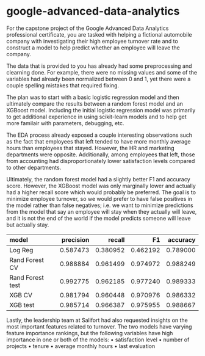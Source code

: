 # google-advanced-data-analytics
 
For the capstone project of the Google Advanced Data Analytics professional certificate, you are tasked with helping a fictional automobile company with investigating their high employee turnover rate and to construct a model to help predict whether an employee will leave the company.

The data that is provided to you has already had some preprocessing and clearning done. For example, there were no missing values and some of the variables had already been normalized between 0 and 1, yet there were a couple spelling mistakes that required fixing.

The plan was to start with a basic logistic regression model and then ultimately compare the results between a random forest model and an XGBoost model. Including the initial logistic regression model was primarily to get additional experience in using scikit-learn models and to help get more familair with parameters, debugging, etc.

The EDA process already exposed a couple interesting observations such as the fact that employees that left tended to have more monthly average hours than employees that stayed. However, the HR and marketing departments were opposite. Additionally, among employees that left, those from accounting had disproportionately lower satisfaction levels compared to other departments.

Ultimately, the random forest model had a slightly better F1 and accuracy score. However, the XGBoost model was only marginally lower and actually had a higher recall score which would probably be preferred. The goal is to minimize employee turnover, so we would prefer to have false positives in the model rather than false negatives; i.e. we want to minimize predictions from the model that say an employee will stay when they actually will leave, and it is not the end of the world if the model predicts someone will leave but actually stay.

| model | precision | recall | F1 | accuracy |
| :---- | --------: | -----: | -: | -------: |
| Log Reg | 0.587473 | 0.380952 | 0.462192 | 0.789000 |
| Rand Forest CV | 0.988884 | 0.961499 | 0.974972 | 0.988249 |
| Rand Forest test | 0.992775 | 0.962185 | 0.977240 | 0.989333 |
| XGB CV | 0.981794 | 0.960448 | 0.970976 | 0.986332 |
| XGB test | 0.985714 | 0.966387 | 0.975955 | 0.988667 |

Lastly, the leadership team at Salifort had also requested insights on the most important features related to turnover. The two models have varying feature importance rankings, but the following variables have high importance in one or both of the models:
• satisfaction level
• number of projects
• tenure
• average monthly hours
• last evaluation
